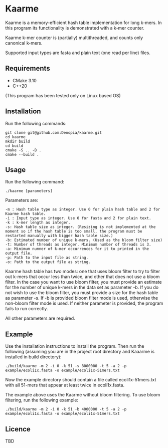 # Kaarme

Kaarme is a memory-efficient hash table implementation for long k-mers. In this program its functionality is demonstrated with a k-mer counter.

Kaarme k-mer counter is (partially) multithreaded, and counts only canonical k-mers.

Supported input types are fasta and plain text (one read per line) files.

## Requirements
* CMake 3.10
* C++20

(This program has been tested only on Linux based OS)

## Installation

Run the following commands:

```
git clone git@github.com:Denopia/kaarme.git
cd kaarme
mkdir build
cd build
cmake -S .. -B .
cmake --build .
```

## Usage

Run the following command:

```
./kaarme [parameters]
```

Parameters are:
```
-m : Hash table type as integer. Use 0 for plain hash table and 2 for Kaarme hash table.
-i : Input type as integer. Use 0 for fasta and 2 for plain text.
-k : k-mer length as integer.
-s: Hash table size as integer. (Resizing is not implemented at the moment so if the hash table is too small, the program must be restarted manually with bigger hash table size.)
-b: Estimated number of unique k-mers. (Used as the bloom filter size)
-t: Number of threads as integer. Minimum number of threads is 3.
-a: Minimum numner of k-mer occurrences for it to printed in the output file.
-p: Path to the input file as string.  
-o: Path to the output file as string.
```

Kaarme hash table has two modes: one that uses bloom filter to try to filter out k-mers that occur less than twice, and other that does not use a bloom filter. In the case you want to use bloom filter, you must provide an estimate for the number of unique k-mers in the data set as parameter -b. If you do not wish to use the bloom filter, you must provide a size for the hash table as parameter -s. If -b is provided bloom filter mode is used, otherwise the non-bloom filter mode is used. If neither parameter is provided, the program fails to run correctly. 

All other parameters are required.

## Example

Use the installation instructions to install the program. Then run the following (assuming you are in the project root directory and Kaaarme is installed in build directory):
```
./build/kaarme -m 2 -i 0 -k 51 -s 8000000 -t 5 -a 2 -p example/ecoli1x.fasta -o example/ecoli1x-51mers.txt
```
Now the example directory should contain a file called ecoli1x-51mers.txt with all 51-mers that appear at least twice in ecoli1x.fasta.

The example above uses the Kaarme without bloom filtering. To use bloom filtering, run the following example:
```
./build/kaarme -m 2 -i 0 -k 51 -b 4000000 -t 5 -a 2 -p example/ecoli1x.fasta -o example/ecoli1x-51mers.txt
```

## Licence

TBD
